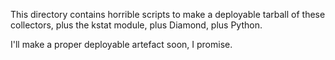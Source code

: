 This directory contains horrible scripts to make a deployable tarball of
these collectors, plus the kstat module, plus Diamond, plus Python.

I'll make a proper deployable artefact soon, I promise.
